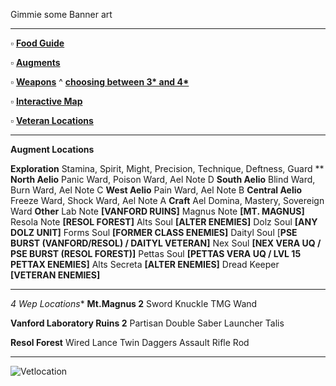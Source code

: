 Gimmie some Banner art

---

:white_small_square: **[Food Guide](https://docs.google.com/document/d/1hitGATAuwdkZu3bjmRoNp8jf7r8n-deMg6NpThXcUXU/edit)**

:white_small_square: **[Augments](https://www.reddit.com/r/PSO2/comments/nzs2d8/where_to_find_certain_augments_in_pso2ngs/)**

:white_small_square: **[Weapons](https://docs.google.com/spreadsheets/d/1auX9B_aRJv2YhpE3czqmmZQaaVO1a2R29YqwGowGQJI/edit#gid=0)**
     ^ **[choosing between 3* and 4*](https://www.reddit.com/r/PSO2NGS/comments/o06i1n/gather_round_boys_and_girls_i_have_a_secret_to/)** 

:white_small_square: **[Interactive Map](https://ngs-map.kosnag.ru/?lang=en_gl)**

:white_small_square: **[Veteran Locations](https://gyazo.com/96ea88b86d59da1328b7fd0796498a4a)**

---
**Augment Locations**

**__Exploration__**
Stamina, Spirit, Might, Precision, Technique, Deftness, Guard
**
**__North Aelio__**
Panic Ward, Poison Ward, Ael Note D
**__South Aelio__**
Blind Ward, Burn Ward, Ael Note C
**__West Aelio__**
Pain Ward, Ael Note B
**__Central Aelio__**
Freeze Ward, Shock Ward, Ael Note A
**__Craft__**
Ael Domina, Mastery, Sovereign Ward
**__Other__**
Lab Note **[VANFORD RUINS]**
Magnus Note **[MT. MAGNUS]**
Resola Note **[RESOL FOREST]**
Alts Soul **[ALTER ENEMIES]**
Dolz Soul **[ANY DOLZ UNIT]**
Forms Soul **[FORMER CLASS ENEMIES]**
Daityl Soul [**PSE BURST (VANFORD/RESOL) / DAITYL VETERAN]**
Nex Soul **[NEX VERA UQ / PSE BURST (RESOL FOREST)]**
Pettas Soul **[PETTAS VERA UQ / LVL 15 PETTAX ENEMIES]**
Alts Secreta **[ALTER ENEMIES]**
Dread Keeper **[VETERAN ENEMIES]**

---

**4* Wep Locations**
**__Mt.Magnus 2__**
Sword
Knuckle
TMG
Wand
 
**__Vanford Laboratory Ruins 2__**
Partisan
Double Saber
Launcher
Talis

**__Resol Forest__**
Wired Lance
Twin Daggers
Assault Rifle
Rod

---

![Vetlocation](https://i.imgur.com/tikoPcf.png)
